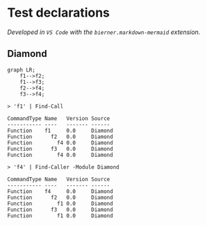 # Test declarations

_Developed in `VS Code` with the `bierner.markdown-mermaid` extension._

<!-- See Parse-Mermaid.ps1 for formatting guidance and limitations -->

## Diamond

```mermaid
graph LR;
    f1-->f2;
    f1-->f3;
    f2-->f4;
    f3-->f4;
```

```
> 'f1' | Find-Call

CommandType Name   Version Source
----------- ----   ------- ------
Function    f1     0.0     Diamond
Function      f2   0.0     Diamond
Function        f4 0.0     Diamond
Function      f3   0.0     Diamond
Function        f4 0.0     Diamond
```

```
> 'f4' | Find-Caller -Module Diamond

CommandType Name   Version Source
----------- ----   ------- ------
Function    f4     0.0     Diamond
Function      f2   0.0     Diamond
Function        f1 0.0     Diamond
Function      f3   0.0     Diamond
Function        f1 0.0     Diamond
```
